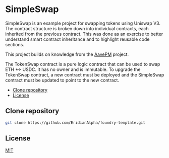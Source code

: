 # SimpleSwap

SimpleSwap is an example project for swapping tokens using Uniswap V3. The contract structure is broken down into individual contracts, each inherited from the previous contract. This was done as an exercise to better understand smart contract inheritance and to highlight reusable code sections.

This project builds on knowledge from the [AavePM](https://github.com/EridianAlpha/aave-position-manager) project.

The TokenSwap contract is a pure logic contract that can be used to swap ETH <-> USDC. It has no owner and is immutable. To upgrade the TokenSwap contract, a new contract must be deployed and the SimpleSwap contract must be updated to point to the new contract.

* [Clone repository](#clone-repository)
* [License](#license)

## Clone repository

```bash
git clone https://github.com/EridianAlpha/foundry-template.git
```

## License

[MIT](https://choosealicense.com/licenses/mit/)
